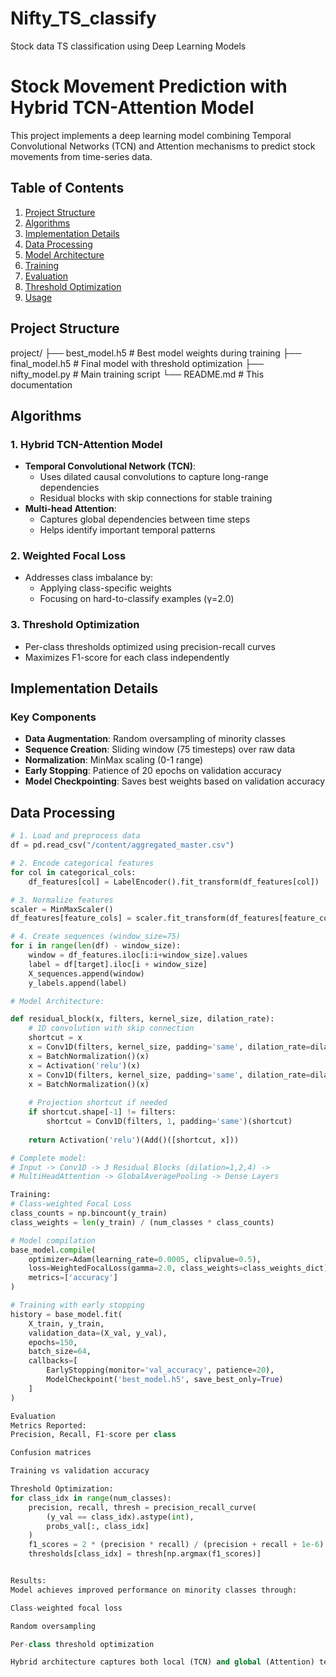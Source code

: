 # Nifty_TS_classify
Stock data TS classification using Deep Learning Models

# Stock Movement Prediction with Hybrid TCN-Attention Model

This project implements a deep learning model combining Temporal Convolutional Networks (TCN) and Attention mechanisms to predict stock movements from time-series data.

## Table of Contents
1. [Project Structure](#project-structure)
2. [Algorithms](#algorithms)
3. [Implementation Details](#implementation-details)
4. [Data Processing](#data-processing)
5. [Model Architecture](#model-architecture)
6. [Training](#training)
7. [Evaluation](#evaluation)
8. [Threshold Optimization](#threshold-optimization)
9. [Usage](#usage)

## Project Structure
project/
├── best_model.h5 # Best model weights during training
├── final_model.h5 # Final model with threshold optimization
├── nifty_model.py # Main training script
└── README.md # This documentation



## Algorithms

### 1. Hybrid TCN-Attention Model
- **Temporal Convolutional Network (TCN)**:
  - Uses dilated causal convolutions to capture long-range dependencies
  - Residual blocks with skip connections for stable training
- **Multi-head Attention**:
  - Captures global dependencies between time steps
  - Helps identify important temporal patterns

### 2. Weighted Focal Loss
- Addresses class imbalance by:
  - Applying class-specific weights
  - Focusing on hard-to-classify examples (γ=2.0)

### 3. Threshold Optimization
- Per-class thresholds optimized using precision-recall curves
- Maximizes F1-score for each class independently

## Implementation Details

### Key Components
- **Data Augmentation**: Random oversampling of minority classes
- **Sequence Creation**: Sliding window (75 timesteps) over raw data
- **Normalization**: MinMax scaling (0-1 range)
- **Early Stopping**: Patience of 20 epochs on validation accuracy
- **Model Checkpointing**: Saves best weights based on validation accuracy

## Data Processing

```python
# 1. Load and preprocess data
df = pd.read_csv("/content/aggregated_master.csv")

# 2. Encode categorical features
for col in categorical_cols:
    df_features[col] = LabelEncoder().fit_transform(df_features[col])

# 3. Normalize features
scaler = MinMaxScaler()
df_features[feature_cols] = scaler.fit_transform(df_features[feature_cols])

# 4. Create sequences (window_size=75)
for i in range(len(df) - window_size):
    window = df_features.iloc[i:i+window_size].values
    label = df[target].iloc[i + window_size]
    X_sequences.append(window)
    y_labels.append(label)

# Model Architecture:

def residual_block(x, filters, kernel_size, dilation_rate):
    # 1D convolution with skip connection
    shortcut = x
    x = Conv1D(filters, kernel_size, padding='same', dilation_rate=dilation_rate)(x)
    x = BatchNormalization()(x)
    x = Activation('relu')(x)
    x = Conv1D(filters, kernel_size, padding='same', dilation_rate=dilation_rate)(x)
    x = BatchNormalization()(x)
    
    # Projection shortcut if needed
    if shortcut.shape[-1] != filters:
        shortcut = Conv1D(filters, 1, padding='same')(shortcut)
    
    return Activation('relu')(Add()([shortcut, x]))

# Complete model:
# Input -> Conv1D -> 3 Residual Blocks (dilation=1,2,4) -> 
# MultiHeadAttention -> GlobalAveragePooling -> Dense Layers

Training:
# Class-weighted Focal Loss
class_counts = np.bincount(y_train)
class_weights = len(y_train) / (num_classes * class_counts)

# Model compilation
base_model.compile(
    optimizer=Adam(learning_rate=0.0005, clipvalue=0.5),
    loss=WeightedFocalLoss(gamma=2.0, class_weights=class_weights_dict),
    metrics=['accuracy']
)

# Training with early stopping
history = base_model.fit(
    X_train, y_train,
    validation_data=(X_val, y_val),
    epochs=150,
    batch_size=64,
    callbacks=[
        EarlyStopping(monitor='val_accuracy', patience=20),
        ModelCheckpoint('best_model.h5', save_best_only=True)
    ]
)

Evaluation
Metrics Reported:
Precision, Recall, F1-score per class

Confusion matrices

Training vs validation accuracy

Threshold Optimization:
for class_idx in range(num_classes):
    precision, recall, thresh = precision_recall_curve(
        (y_val == class_idx).astype(int), 
        probs_val[:, class_idx]
    )
    f1_scores = 2 * (precision * recall) / (precision + recall + 1e-6)
    thresholds[class_idx] = thresh[np.argmax(f1_scores)]


Results:
Model achieves improved performance on minority classes through:

Class-weighted focal loss

Random oversampling

Per-class threshold optimization

Hybrid architecture captures both local (TCN) and global (Attention) temporal patterns

